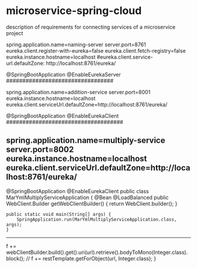 # microservice-spring-cloud
description of requirements for connecting services of a microservice project


spring.application.name=naming-server
server.port=8761
eureka.client.register-with-eureka=false
eureka.client.fetch-registry=false
eureka.instance.hostname=localhost
#eureka.client.service-url.defaultZone: http://localhost:8761/eureka/

@SpringBootApplication
@EnableEurekaServer
#################################

spring.application.name=addition-service
server.port=8001
eureka.instance.hostname=localhost
eureka.client.serviceUrl.defaultZone=http://localhost:8761/eureka/

@SpringBootApplication
@EnableEurekaClient
####################################


spring.application.name=multiply-service
server.port=8002
eureka.instance.hostname=localhost
eureka.client.serviceUrl.defaultZone=http://localhost:8761/eureka/
-----------------
@SpringBootApplication
@EnableEurekaClient
public class MarYmlMultiplyServiceApplication {
	@Bean
	@LoadBalanced
	public WebClient.Builder getWebClientBuilder() {
		return WebClient.builder();
	}

	public static void main(String[] args) {
		SpringApplication.run(MarYmlMultiplyServiceApplication.class, args);
	}


-----------
f += webClientBuilder.build().get().uri(url).retrieve().bodyToMono(Integer.class).block();
//			f += restTemplate.getForObject(url, Integer.class);
}
